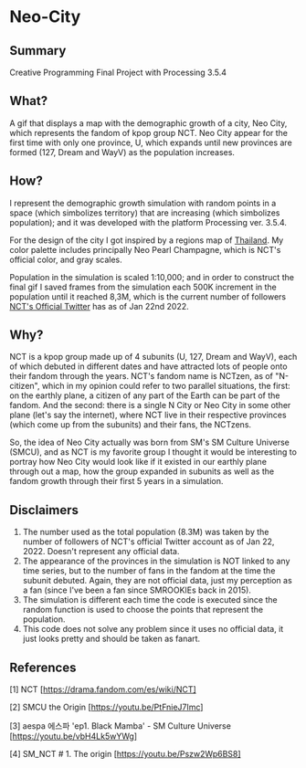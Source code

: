 # Neo-City

## Summary
Creative Programming Final Project with Processing 3.5.4

## What?
A gif that displays a map with the demographic growth of a city, Neo City, which represents the fandom of kpop group NCT. Neo City appear for the first time with only one province, U, which expands until new provinces are formed (127, Dream and WayV) as the population increases.

## How?
I represent the demographic growth simulation with random points in a space (which simbolizes territory) that are increasing (which simbolizes population); and it was developed with the platform Processing ver. 3.5.4.

For the design of the city I got inspired by a regions map of [Thailand](https://www.google.com/search?q=thailand+map&client=opera&sxsrf=AOaemvLhj8Zl3rRehh5UXMt10qJ6D0PuSg:1642891151973&tbm=isch&source=iu&ictx=1&vet=1&fir=OzUF1dRbnfh2QM%252Cf4pAVQVUcb5KNM%252C_%253Br5D4bq9MvatEGM%252CIijvJEN2-y50VM%252C_%253Bl8ZqU7yKz3mPZM%252Cr46a2K7iX4nFPM%252C_%253BTqFMN9xbeVOmnM%252CcuthKXHY_eCe-M%252C_%253B9vM9zSvGX0O-uM%252CARHCldH8t-CkmM%252C_%253BEBmRwl0Igx5ezM%252CGSCWYy08t24UEM%252C_%253B6cP84o18RMXdmM%252C_JS87fgmxO19sM%252C_%253Bzeh7OZl548TNbM%252CnZ1LKWO4zYh5hM%252C_%253Bhsx2a5m_LNhEwM%252CX9-3C88tPbwbRM%252C_%253BbzzylxZ2wVpLhM%252CoTvzE6x2o_VcqM%252C_%253B9abKJAhLLvgYMM%252CuPy486rz0S960M%252C_%253BvnS7nBu33QHCXM%252CZcRgO2tqUwM8lM%252C_%253BgKIcqdQVJV5sQM%252CwOJZrzoL67ZJ8M%252C_%253BhsqRVoxHA_eZLM%252CY5CmC0rhkNoeoM%252C_%253Bx_hcSgDkyEVSEM%252C2iy6hGl7jkiGmM%252C_%253BOxmWUhNokWEuQM%252CbSdWnKwZPzeplM%252C_%253BEePxxevjVFtenM%252CxNAIMBsTLln4qM%252C_%253BUc34qNWiD_hyPM%252Cjr0M6AKM_VR8jM%252C_%253BKfrt_1yCLra3MM%252CTAz-T3L12-kaXM%252C_%253B_msmYtpF4hvhVM%252CH-z3WV1LoNcUKM%252C_%253BfyceQdmDus8DKM%252CyzpqOLcbw-PU-M%252C_&usg=AI4_-kT3oW2aGpxdvGBnL28E3mljCY4ZZQ&sa=X&ved=2ahUKEwiT6pG8tsb1AhVOJUQIHSo0DlQQ9QF6BAgeEAE&biw=1880&bih=939&dpr=1#imgrc=l8ZqU7yKz3mPZM). My color palette includes principally Neo Pearl Champagne, which is NCT's official color, and gray scales. 

Population in the simulation is scaled 1:10,000; and in order to construct the final gif I saved frames from the simulation each 500K increment in the population until it reached 8,3M, which is the current number of followers [NCT's Official Twitter](https://twitter.com/NCTsmtown) has as of Jan 22nd 2022.

## Why?
NCT is a kpop group made up of 4 subunits (U, 127, Dream and WayV), each of which debuted in different dates and have attracted lots of people onto their fandom through the years. NCT's fandom name is NCTzen, as of "N-citizen", which in my opinion could refer to two parallel situations, the first: on the earthly plane, a citizen of any part of the Earth can be part of the fandom. And the second: there is a single N City or Neo City in some other plane (let's say the internet), where NCT live in their respective provinces (which come up from the subunits) and their fans, the NCTzens.

So, the idea of Neo City actually was born from SM's SM Culture Universe (SMCU), and as NCT is my favorite group I thought it would be interesting to portray how Neo City would look like if it existed in our earthly plane through out a map, how the group expanded in subunits as well as the fandom growth through their first 5 years in a simulation.

## Disclaimers
1) The number used as the total population (8.3M) was taken by the number of followers of NCT's official Twitter account as of Jan 22, 2022. Doesn't represent any official data.
2) The appearance of the provinces in the simulation is NOT linked to any time series, but to the number of fans in the fandom at the time the subunit debuted. Again, they are not official data, just my perception as a fan (since I've been a fan since SMROOKIEs back in 2015).
3) The simulation is different each time the code is executed since the random function is used to choose the points that represent the population.
4) This code does not solve any problem since it uses no official data, it just looks pretty and should be taken as fanart.

## References
[1] NCT [https://drama.fandom.com/es/wiki/NCT]

[2] SMCU the Origin [https://youtu.be/PtFnieJ7Imc]

[3] aespa 에스파 'ep1. Black Mamba' - SM Culture Universe [https://youtu.be/vbH4Lk5wYWg]

[4] SM_NCT # 1. The origin [https://youtu.be/Pszw2Wp6BS8]


